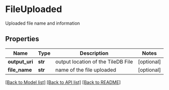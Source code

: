 # FileUploaded

Uploaded file name and information
## Properties
Name | Type | Description | Notes
------------ | ------------- | ------------- | -------------
**output_uri** | **str** | output location of the TileDB File | [optional] 
**file_name** | **str** | name of the file uploaded | [optional] 

[[Back to Model list]](../README.md#documentation-for-models) [[Back to API list]](../README.md#documentation-for-api-endpoints) [[Back to README]](../README.md)


